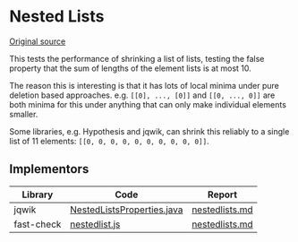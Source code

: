 # Nested Lists

[Original source](https://github.com/mc-imperial/hypothesis-ecoop-2020-artifact/tree/master/smartcheck-benchmarks/evaluations/nestedlists)

This tests the performance of shrinking a list of lists, testing the false
property that the sum of lengths of the element lists is at most 10.

The reason this is interesting is that it has lots of local minima under
pure deletion based approaches. e.g. `[[0], ..., [0]]` and `[[0, ..., 0]]` are
both minima for this under anything that can only make individual elements
smaller.

Some libraries, e.g. Hypothesis and jqwik, can shrink this reliably to
a single list of 11 elements: `[[0, 0, 0, 0, 0, 0, 0, 0, 0, 0]]`.

## Implementors

| Library    | Code                                                                                                               | Report                                                             |
| ---------- | ------------------------------------------------------------------------------------------------------------------ | ------------------------------------------------------------------ |
| jqwik      | [NestedListsProperties.java](/pbt-libraries/jqwik/src/test/java/challenges/nestedlists/NestedListsProperties.java) | [nestedlists.md](/pbt-libraries/jqwik/reports/nestedlists.md)      |
| fast-check | [nestedlist.js](/pbt-libraries/fast-check/challenges/nestedlists.js)                                               | [nestedlists.md](/pbt-libraries/fast-check/reports/nestedlists.md) |
